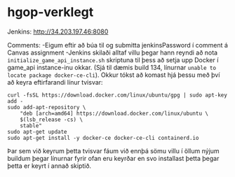 # hgop-verklegt


Jenkins: http://34.203.197.46:8080

Comments: 
-Eigum eftir að búa til og submitta jenkinsPassword í comment á Canvas assignment
-Jenkins skilaði alltaf villu þegar hann reyndi að nota `initialize_game_api_instance.sh` skriptuna til þess að setja upp Docker í game_api instance-inu okkar. (Sjá til dæmis build 134, línurnar `unable to locate package docker-ce-cli`). Okkur tókst að komast hjá þessu með því að keyra eftirfarandi línur tvisvar:

```
curl -fsSL https://download.docker.com/linux/ubuntu/gpg | sudo apt-key add -
sudo add-apt-repository \
    "deb [arch=amd64] https://download.docker.com/linux/ubuntu \
    $(lsb_release -cs) \
    stable"
sudo apt-get update
sudo apt-get install -y docker-ce docker-ce-cli containerd.io
```

Þar sem við keyrum þetta tvisvar fáum við ennþá sömu villu í öllum nýjum buildum þegar línurnar fyrir ofan eru keyrðar en svo installast þetta þegar þetta er keyrt í annað skiptið.